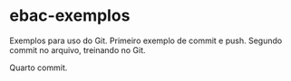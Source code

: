 # ebac-exemplos
Exemplos para uso do Git.
Primeiro exemplo de commit e push.
Segundo commit no arquivo, treinando no Git.

Quarto commit.
